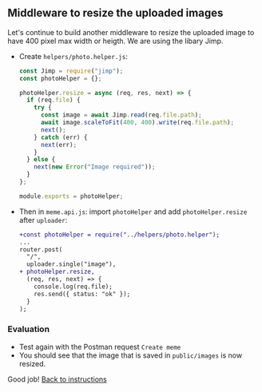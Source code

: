 ## Middleware to resize the uploaded images

Let's continue to build another middleware to resize the uploaded image to have 400 pixel max width or heigth. We are using the libary Jimp.

- Create `helpers/photo.helper.js`:
  ```javascript
  const Jimp = require("jimp");
  const photoHelper = {};

  photoHelper.resize = async (req, res, next) => {
    if (req.file) {
      try {
        const image = await Jimp.read(req.file.path);
        await image.scaleToFit(400, 400).write(req.file.path);
        next();
      } catch (err) {
        next(err);
      }
    } else {
      next(new Error("Image required"));
    }
  };

  module.exports = photoHelper;
  ```
- Then in `meme.api.js`: import `photoHelper` and add `photoHelper.resize` after `uploader`:
  ```diff
  +const photoHelper = require("../helpers/photo.helper");
  ...
  router.post(
    "/",
    uploader.single("image"),
  + photoHelper.resize,
    (req, res, next) => {
      console.log(req.file);
      res.send({ status: "ok" });
    }
  );
  ```

### Evaluation

- Test again with the Postman request `Create meme`
- You should see that the image that is saved in `public/images` is now resized.

Good job! [Back to instructions](/README.md)
